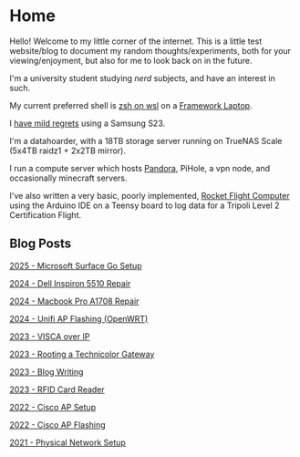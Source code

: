 # Home

Hello! Welcome to my little corner of the internet. This is a little test website/blog to document my random thoughts/experiments, both for your viewing/enjoyment, but also for me to look back on in the future.

I'm a university student studying _nerd_ subjects, and have an interest in such.

My current preferred shell is [zsh on wsl](posts/shell.md) on a [Framework Laptop](posts/frameworkLaptop/frameworkLaptop.md).

I [have mild regrets](posts/s23bloat.md) using a Samsung S23.

I'm a datahoarder, with a 18TB storage server running on TrueNAS Scale (5x4TB raidz1 + 2x2TB mirror).

I run a compute server which hosts [Pandora](posts/pandora.md), PiHole, a vpn node, and occasionally minecraft servers.

I've also written a very basic, poorly implemented, [Rocket Flight Computer](https://github.com/Cubie87/L2RocketSoftware) using the Arduino IDE on a Teensy board to log data for a Tripoli Level 2 Certification Flight. 


## Blog Posts

[2025 - Microsoft Surface Go Setup](posts/2025-surfaceGo/surface.md)

[2024 - Dell Inspiron 5510 Repair](posts/2024-5510/repair.md)

[2024 - Macbook Pro A1708 Repair](posts/2024-a1708/repair.md)

[2024 - Unifi AP Flashing (OpenWRT)](posts/2024-unifi/unifi.md)

[2023 - VISCA over IP](posts/2023-viscaip/viscaOverIP.md)

[2023 - Rooting a Technicolor Gateway](posts/2023-technicolor/technicolor.md)

[2023 - Blog Writing](posts/2023-blogwriting/blogwriting.md)

[2023 - RFID Card Reader](posts/2023-rfidReader/reader.md)

[2022 - Cisco AP Setup](posts/2022-ciscoWAP/ciscoConfig.md)

[2022 - Cisco AP Flashing](posts/2022-ciscoWAP/ciscoFlash.md)

[2021 - Physical Network Setup](posts/2021-network/network.md)
